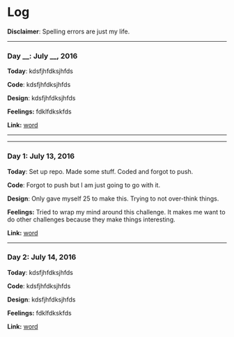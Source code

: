 # Log
**Disclaimer**: Spelling errors are just my life.

___________________________

### Day __: July __, 2016

**Today**: kdsfjhfdksjhfds

**Code**: kdsfjhfdksjhfds

**Design**: kdsfjhfdksjhfds

**Feelings:** fdklfdkskfds

**Link:** [word](http://www.thang.com)

___________________________

___________________________

### Day 1: July 13, 2016

**Today**: Set up repo. Made some stuff. Coded and forgot to push.

**Code**: Forgot to push but I am just going to go with it.

**Design**: Only gave myself 25 to make this. Trying to not over-think things.

**Feelings:** Tried to wrap my mind around this challenge. It makes me want to do other challenges because they make things interesting. 

**Link:** [word](http://www.thang.com)

___________________________

### Day 2: July 14, 2016

**Today**: kdsfjhfdksjhfds

**Code**: kdsfjhfdksjhfds

**Design**: kdsfjhfdksjhfds

**Feelings:** fdklfdkskfds

**Link:** [word](http://www.thang.com)

